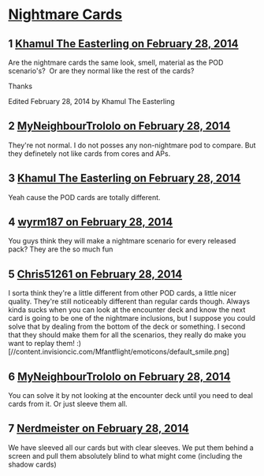 # [Nightmare Cards](https://community.fantasyflightgames.com/topic/100270-nightmare-cards/)

## 1 [Khamul The Easterling on February 28, 2014](https://community.fantasyflightgames.com/topic/100270-nightmare-cards/?do=findComment&comment=998733)

Are the nightmare cards the same look, smell, material as the POD scenario's?  Or are they normal like the rest of the cards?

Thanks

Edited February 28, 2014 by Khamul The Easterling

## 2 [MyNeighbourTrololo on February 28, 2014](https://community.fantasyflightgames.com/topic/100270-nightmare-cards/?do=findComment&comment=998753)

They're not normal. I do not posses any non-nightmare pod to compare. But they definetely not like cards from cores and APs.

## 3 [Khamul The Easterling on February 28, 2014](https://community.fantasyflightgames.com/topic/100270-nightmare-cards/?do=findComment&comment=998755)

Yeah cause the POD cards are totally different.  

## 4 [wyrm187 on February 28, 2014](https://community.fantasyflightgames.com/topic/100270-nightmare-cards/?do=findComment&comment=998991)

You guys think they will make a nightmare scenario for every released pack? They are the so much fun

## 5 [Chris51261 on February 28, 2014](https://community.fantasyflightgames.com/topic/100270-nightmare-cards/?do=findComment&comment=999023)

I sorta think they're a little different from other POD cards, a little nicer quality. They're still noticeably different than regular cards though. Always kinda sucks when you can look at the encounter deck and know the next card is going to be one of the nightmare inclusions, but I suppose you could solve that by dealing from the bottom of the deck or something. I second that they should make them for all the scenarios, they really do make you want to replay them! :) [//content.invisioncic.com/Mfantflight/emoticons/default_smile.png]

## 6 [MyNeighbourTrololo on February 28, 2014](https://community.fantasyflightgames.com/topic/100270-nightmare-cards/?do=findComment&comment=999050)

You can solve it by not looking at the encounter deck until you need to deal cards from it. Or just sleeve them all.

## 7 [Nerdmeister on February 28, 2014](https://community.fantasyflightgames.com/topic/100270-nightmare-cards/?do=findComment&comment=999094)

We have sleeved all our cards but with clear sleeves. We put them behind a screen and pull them absolutely blind to what might come (including the shadow cards)

